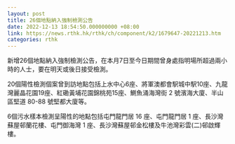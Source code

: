 ```yaml
---
layout: post
title: 26個地點納入強制檢測公告
date: 2022-12-13 18:54:50.000000000 +08:00
link: https://news.rthk.hk/rthk/ch/component/k2/1679647-20221213.htm
categories: rthk
---
```


新增26個地點納入強制檢測公告，在本月7日至今日期間曾身處指明場所超過兩小時的人士，要在明天或後日接受檢測。

20個陽性檢測個案曾到訪地點包括上水中心6座、將軍澳都會駅城中駅10座、九龍灣麗晶花園19座、紅磡黃埔花園錦桃苑15座、鰂魚涌海灣街 2 號濱海大廈、半山區堅道 80-88 號堅都大廈等。

6個污水樣本檢測呈陽性的地點包括屯門龍門居 16 座、屯門龍門居 1 座、長沙灣蘇屋邨蘭花樓、屯門御海灣 1 座、長沙灣蘇屋邨金松樓及牛池灣彩雲(二)邨啟輝樓。
